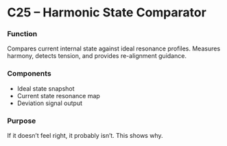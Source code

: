 # C25 – Harmonic State Comparator

### Function

Compares current internal state against ideal resonance profiles. Measures harmony, detects tension, and provides re-alignment guidance.

### Components

- Ideal state snapshot  
- Current state resonance map  
- Deviation signal output

### Purpose

If it doesn’t feel right, it probably isn’t. This shows why.
